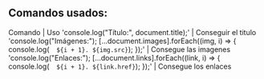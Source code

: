 ## Comandos usados:

Comando | Uso
'console.log("Título:", document.title);' | Conseguir el titulo
'console.log("Imágenes:");
[...document.images].forEach((img, i) => {
  console.log(`  ${i + 1}. ${img.src}`);
});' | Consegue las imagenes
'console.log("Enlaces:");
[...document.links].forEach((link, i) => {
  console.log(`  ${i + 1}. ${link.href}`);
});' | Consegue los enlaces
